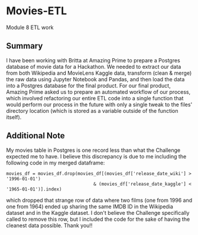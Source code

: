 # Movies-ETL
Module 8 ETL work


## Summary

I have been working with Britta at Amazing Prime to prepare a Postgres database of movie data for a Hackathon. We needed to extract our data from both Wikipedia and MovieLens Kaggle data, transform (clean & merge) the raw data using Jupyter Notebook and Pandas, and then load the data into a Postgres database for the final product. For our final product, Amazing Prime asked us to prepare an automated workflow of our process, which involved refactoring our entire ETL code into a single function that would perform our process in the future with only a single tweak to the files' directory location (which is stored as a variable outside of the function itself). 

## Additional Note
My movies table in Postgres is one record less than what the Challenge expected me to have. I believe this discrepancy is due to me including the following code in my merged dataframe: 

    movies_df = movies_df.drop(movies_df[(movies_df['release_date_wiki'] > '1996-01-01') 
                                     & (movies_df['release_date_kaggle'] < '1965-01-01')].index)

which dropped that strange row of data where two films (one from 1996 and one from 1964) ended up sharing the same IMDB ID in the Wikipedia dataset and in the Kaggle dataset. I don't believe the Challenge specifically called to remove this row, but I included the code for the sake of having the cleanest data possible. Thank you!! 
